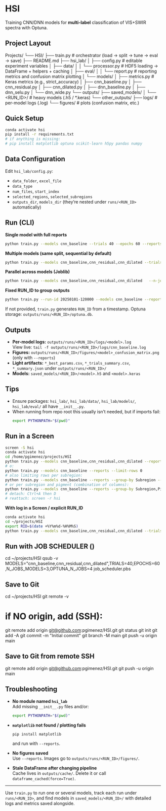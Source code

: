# HSI

Training CNN/DNN models for **multi-label** classification of VIS+SWIR spectra with Optuna.

## Project Layout

Projects/
└── HSI/
├── train.py # orchestrator (load → split → tune → eval → save)
├── README.md
├── hsi_lab/
│ ├── config.py # editable experiment variables
│ ├── data/
│ │ └── processor.py # HDF5 loading → DataFrame + helpers + caching
│ ├── eval/
│ │ └── report.py # reporting metrics and confusion matrix plotting
│ └── models/
│ ├── metrics.py # Keras metrics (e.g., strict_accuracy)
│ ├── cnn_baseline.py
│ ├── cnn_residual.py
│ ├── cnn_dilated.py
│ ├── dnn_baseline.py
│ ├── dnn_selu.py
│ └── dnn_wide.py
└── outputs/
├── saved_models/
│ └── <RUN_ID>/ # heavy models (.h5 / *.keras)
└── other_outputs/
├── logs/ # per-model logs (.log)
└── figures/ # plots (confusion matrix, etc.)

## Quick Setup

```bash
conda activate hsi
pip install -r requirements.txt
# if anything is missing:
# pip install matplotlib optuna scikit-learn h5py pandas numpy
```

## Data Configuration

Edit `hsi_lab/config.py`:

- `data_folder`, `excel_file`
- `data_type`
- `num_files`, `start_index`
- `selected_regions`, `selected_subregions`
- `outputs_dir`, `models_dir` (they’re nested under `runs/<RUN_ID>` automatically)

## Run (CLI)

**Single model with full reports**
```bash
python train.py --models cnn_baseline --trials 40 --epochs 60 --reports
```

**Multiple models (same split, sequential by default)**
```bash
python train.py --models cnn_baseline,cnn_residual,cnn_dilated --trials 40 --epochs 60 --reports
```

**Parallel across models (Joblib)**
```bash
python train.py --models cnn_baseline,cnn_residual,cnn_dilated   --n-jobs-models 3 --trials 40 --epochs 60 --reports
```

**Fixed RUN_ID to group outputs**
```bash
python train.py --run-id 20250101-120000 --models cnn_baseline --reports
```
If not provided, `train.py` generates `RUN_ID` from a timestamp. Optuna storage: `outputs/runs/<RUN_ID>/optuna.db`.

## Outputs

- **Per-model logs:** `outputs/runs/<RUN_ID>/logs/<model>.log`  
  View live: `tail -f outputs/runs/<RUN_ID>/logs/cnn_baseline.log`
- **Figures:** `outputs/runs/<RUN_ID>/figures/<model>_confusion_matrix.png` (only with `--reports`)
- **Light artifacts:** `*_best_params.csv`, `*_trials_summary.csv`, `*_summary.json` under `outputs/runs/<RUN_ID>/`
- **Models:** `saved_models/<RUN_ID>/<model>.h5` and `<model>.keras`

## Tips

- Ensure packages: `hsi_lab/`, `hsi_lab/data/`, `hsi_lab/models/`, `hsi_lab/eval/` all have `__init__.py`.
- When running from repo root this usually isn’t needed, but if imports fail:
  ```bash
  export PYTHONPATH="$(pwd)"
  ```

## Run in a Screen

```bash
screen -S hsi
conda activate hsi
cd /home/pgimenez/projects/HSI
python train.py --models cnn_baseline,cnn_residual,cnn_dilated --reports
# o:
python train.py --models cnn_baseline --reports --limit-rows 0
# also limiting rows per subregion:
python train.py --models cnn_baseline --reports --group-by Subregion --per-group-limit 500
# or per subregion and pigment (combination of columns):
python train.py --models cnn_baseline --reports --group-by Subregion,Pigment --per-group-limit 200
# detach: Ctrl+A then D
# reattach: screen -r hsi
```

**With log in a Screen / explicit RUN_ID**
```bash
conda activate hsi
cd ~/projects/HSI
export RID=$(date +%Y%m%d-%H%M%S)
python train.py --models cnn_baseline,cnn_residual,cnn_dilated --trials 40 --epochs 60 --reports --run-id "$RID"
```

## Run with JOB SCHEDULER ()
cd ~/projects/HSI
qsub -v MODELS="cnn_baseline,cnn_residual,cnn_dilated",TRIALS=40,EPOCHS=60,N_JOBS_MODELS=3,OPTUNA_N_JOBS=4 job_scheduler.pbs


## Save to Git
cd ~/projects/HSI
git remote -v 
# if NO origin, add (SSH):
git remote add origin git@github.com:pgimenez/HSI.git
git status
git init
git add -A
git commit -m "Initial commit"
git branch -M main
git push -u origin main

## Save to Git from remote SSH
git remote add origin git@github.com:pgimenez/HSI.git
git push -u origin main

## Troubleshooting

- **No module named `hsi_lab`**  
  Add missing `__init__.py` files and/or:
  ```bash
  export PYTHONPATH="$(pwd)"
  ```

- **`matplotlib` not found / plotting fails**  
  ```bash
  pip install matplotlib
  ```
  and run with `--reports`.

- **No figures saved**  
  Use `--reports`. Images go to `outputs/runs/<RUN_ID>/figures/`.

- **Stale DataFrame after changing pipeline**  
  Cache lives in `outputs/cache/`. Delete it or call `dataframe_cached(force=True)`.

---

Use `train.py` to run one or several models, track each run under `runs/<RUN_ID>`, and find models in `saved_models/<RUN_ID>/` with detailed logs and metrics saved alongside.
